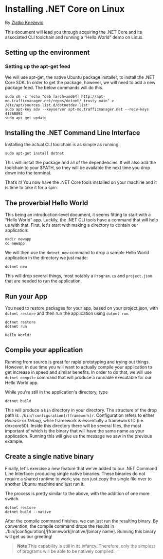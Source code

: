 # Installing .NET Core on Linux

By [Zlatko Knezevic](https://github.com/blackdwarf)

This document will lead you through acquiring the .NET Core and its associated CLI toolchain and running a “Hello World” demo on Linux.

## Setting up the environment

### Setting up the apt-get feed

We will use apt-get, the native Ubuntu package installer, to install the .NET Core SDK. In order to get the package, however, we will need to add a new package feed. The below commands will do this. 

```console
sudo sh -c 'echo "deb [arch=amd64] http://apt-mo.trafficmanager.net/repos/dotnet/ trusty main" > /etc/apt/sources.list.d/dotnetdev.list' 
sudo apt-key adv --keyserver apt-mo.trafficmanager.net --recv-keys 417A0893
sudo apt-get update
``` 


## Installing the .NET Command Line Interface

Installing the actual CLI toolchain is as simple as running:

```console
sudo apt-get install dotnet
```

This will install the package and all of the dependencies. It will also add the toolchain to your $PATH, so they will be available the next time you drop down into the terminal.  

That’s it! You now have the .NET Core tools installed on your machine and it is time to take it for a spin.

## The proverbial Hello World

This being an introduction-level document, it seems fitting to start with a “Hello World” app. Luckily, the .NET CLI tools have a command that will help us with that. First, let's start with making a directory to contain our application:

```console
mkdir newapp
cd newapp
```

We will then use the `dotnet new` command to drop a sample Hello World application in the directory we just made:

```console
dotnet new
```

This will drop several things, most notably a `Program.cs` and `project.json` that are needed to run the application. 

## Run your App

You need to restore packages for your app, based on your project.json, with `dotnet restore` and then run the application using `dotnet run`. 

```console
dotnet restore
dotnet run

Hello World!
```

## Compile your application

Running from source is great for rapid prototyping and trying out things. However, in due time you will want to actually compile your application to get increase in speed and similar benefits. In order to do that, we will use `dotnet compile` command that will produce a runnable executable for our Hello World app.

While you're still in the application's directory, type

    dotnet build
    
This will produce a `bin` directory in your directory. The structure of the drop path is `./bin/[configuration]/[framework]/`. Configuration refers to either *Release* or *Debug*, while framework is essentially a framework ID (i.e. dnxcore50). Inside this directory there will be several files, the most important of which is the binary that will have the same name as your application. Running this will give us the message we saw in the previous example. 

## Create a single native binary 

Finally, let's exercise a new feature that we've added to our .NET Command Line Interface: producing single native binaries. These binaries do not require a shared runtime to work; you can just copy the single file over to another Ubuntu machine and just run it. 

The process is pretty similar to the above, with the addition of one more switch. 

```console
dotnet restore
dotnet build --native
```

After the compile command finishes, we can just run the resulting binary. By convention, the compile command drops the results in ./bin/[configuration]/[framework]/native/[binary name]. Running this binary will get us our greeting! 

> **Note**
> This capability is still in its infancy. Therefore, only the simplest of programs will be able to be natively compiled. 

